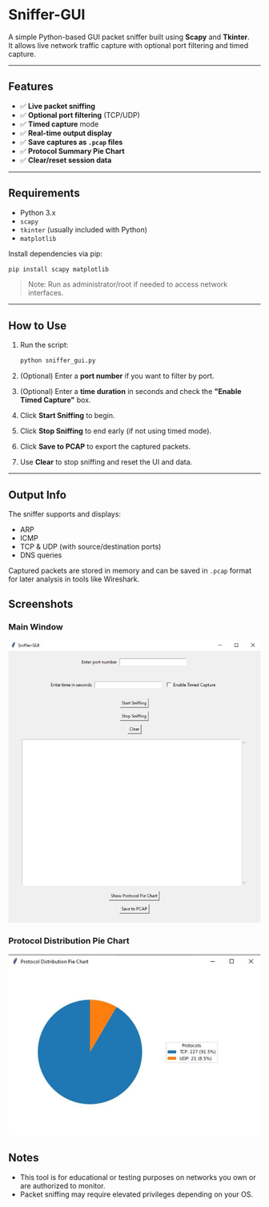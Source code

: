 # Sniffer-GUI

A simple Python-based GUI packet sniffer built using **Scapy** and **Tkinter**.  
It allows live network traffic capture with optional port filtering and timed capture.

---

## Features

- ✅ **Live packet sniffing**
- ✅ **Optional port filtering** (TCP/UDP)
- ✅ **Timed capture** mode
- ✅ **Real-time output display**
- ✅ **Save captures as `.pcap` files**
- ✅ **Protocol Summary Pie Chart**
- ✅ **Clear/reset session data**

---

## Requirements

- Python 3.x  
- `scapy`  
- `tkinter` (usually included with Python)
- `matplotlib`

Install dependencies via pip:

```bash
pip install scapy matplotlib
```

>  Note: Run as administrator/root if needed to access network interfaces.

---

##  How to Use

1. Run the script:

    ```bash
    python sniffer_gui.py
    ```

2. (Optional) Enter a **port number** if you want to filter by port.

3. (Optional) Enter a **time duration** in seconds and check the **"Enable Timed Capture"** box.

4. Click **Start Sniffing** to begin.

5. Click **Stop Sniffing** to end early (if not using timed mode).

6. Click **Save to PCAP** to export the captured packets.

7. Use **Clear** to stop sniffing and reset the UI and data.

---

## Output Info

The sniffer supports and displays:
- ARP
- ICMP
- TCP & UDP (with source/destination ports)
- DNS queries

Captured packets are stored in memory and can be saved in `.pcap` format for later analysis in tools like Wireshark.

## Screenshots

### Main Window
![](./screenshots/main.JPG)

### Protocol Distribution Pie Chart
![](./screenshots/pie.JPG)





## Notes

- This tool is for educational or testing purposes on networks you own or are authorized to monitor.
- Packet sniffing may require elevated privileges depending on your OS.
